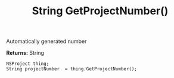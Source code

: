 ﻿---
uid: crmscript_ref_NSProject_GetProjectNumber
title: String GetProjectNumber()
intellisense: NSProject.GetProjectNumber
keywords: NSProject, GetProjectNumber
so.topic: reference
---

Automatically generated number

**Returns:** String


```crmscript
NSProject thing;
String projectNumber  = thing.GetProjectNumber();
```


